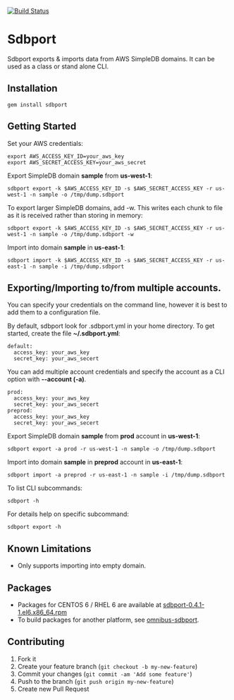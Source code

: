 [![Build Status](https://secure.travis-ci.org/brettweavnet/sdbport.png)](http://travis-ci.org/brettweavnet/sdbport)

# Sdbport

Sdbport exports & imports data from AWS SimpleDB domains. It can be used as a class or stand alone CLI.

## Installation

    gem install sdbport

## Getting Started

Set your AWS credentials:

    export AWS_ACCESS_KEY_ID=your_aws_key
    export AWS_SECRET_ACCESS_KEY=your_aws_secret

Export SimpleDB domain **sample** from **us-west-1**:

    sdbport export -k $AWS_ACCESS_KEY_ID -s $AWS_SECRET_ACCESS_KEY -r us-west-1 -n sample -o /tmp/dump.sdbport

To export larger SimpleDB domains, add -w.  This writes each chunk to file as it is received rather than storing in memory:

    sdbport export -k $AWS_ACCESS_KEY_ID -s $AWS_SECRET_ACCESS_KEY -r us-west-1 -n sample -o /tmp/dump.sdbport -w

Import into domain **sample** in **us-east-1**:

    sdbport import -k $AWS_ACCESS_KEY_ID -s $AWS_SECRET_ACCESS_KEY -r us-east-1 -n sample -i /tmp/dump.sdbport

## Exporting/Importing to/from multiple accounts.

You can specify your credentials on the command line, however it is best to add them to a configuration file.

By default, sdbport look for .sdbport.yml in your home directory. To get started, create the file **~/.sdbport.yml**:

    default:
      access_key: your_aws_key
      secret_key: your_aws_secert

You can add multiple account credentials and specify the account as a CLI option with **--account (-a)**.

    prod:
      access_key: your_aws_key
      secret_key: your_aws_secert
    preprod:
      access_key: your_aws_key
      secret_key: your_aws_secert

Export SimpleDB domain **sample** from **prod** account in **us-west-1**:

```
sdbport export -a prod -r us-west-1 -n sample -o /tmp/dump.sdbport
```

Import into domain **sample** in **preprod** account in **us-east-1**:

```
sdbport import -a preprod -r us-east-1 -n sample -i /tmp/dump.sdbport
```

To list CLI subcommands:

```
sdbport -h
```

For details help on specific subcommand:

```
sdbport export -h
```

## Known Limitations

* Only supports importing into empty domain.

## Packages

* Packages for CENTOS 6 / RHEL 6 are available at [sdbport-0.4.1-1.el6.x86_64.rpm](https://dl.dropbox.com/u/52486103/Packages/sdbport-0.4.1-1.el6.x86_64.rpm)
* To build packages for another platform, see [omnibus-sdbport](https://github.com/brettweavnet/omnibus-sdbport).

## Contributing

1. Fork it
2. Create your feature branch (`git checkout -b my-new-feature`)
3. Commit your changes (`git commit -am 'Add some feature'`)
4. Push to the branch (`git push origin my-new-feature`)
5. Create new Pull Request
